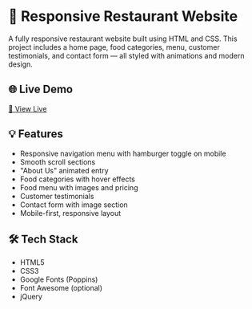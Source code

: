 # 🍴 Responsive Restaurant Website

A fully responsive restaurant website built using HTML and CSS. This project includes a home page, food categories, menu, customer testimonials, and contact form — all styled with animations and modern design.

## 🌐 Live Demo

[🔗 View Live ](https://rajeshece1138.github.io/Restaurant-Website/)

## 💡 Features

- Responsive navigation menu with hamburger toggle on mobile
- Smooth scroll sections
- "About Us" animated entry
- Food categories with hover effects
- Food menu with images and pricing
- Customer testimonials
- Contact form with image section
- Mobile-first, responsive layout

## 🛠️ Tech Stack

- HTML5
- CSS3
- Google Fonts (Poppins)
- Font Awesome (optional)
- jQuery 
